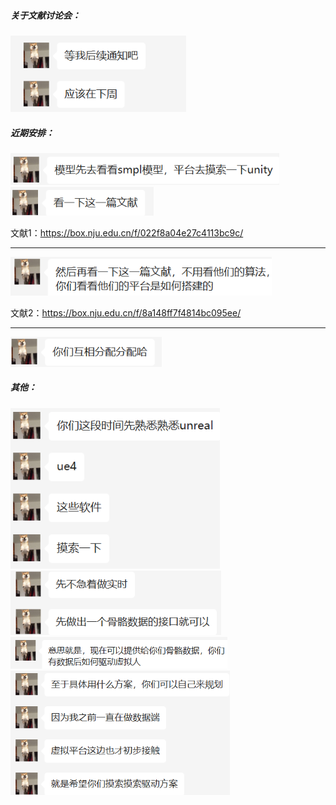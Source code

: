 ##### 关于文献讨论会：

<img src="img/image-20221021174356608.png" alt="image-20221021174356608" style="zoom:80%;" />

##### 近期安排：

<img src="img/image-20221021174822170.png" alt="image-20221021174822170" style="zoom:80%;" />

<img src="img/image-20221021233736463.png" alt="image-20221021233736463" style="zoom:80%;" />

文献1：https://box.nju.edu.cn/f/022f8a04e27c4113bc9c/

----

<img src="img/image-20221021174915173.png" alt="image-20221021174915173" style="zoom:80%;" />

文献2：https://box.nju.edu.cn/f/8a148ff7f4814bc095ee/

----

<img src="img/image-20221021233538474.png" alt="image-20221021233538474" style="zoom:80%;" />

##### 其他：

<img src="img/image-20221021175024248.png" alt="image-20221021175024248" style="zoom: 85%;" />

<img src="img/image-20221021175036818.png" alt="image-20221021175036818" style="zoom: 78%;" />

<img src="img/image-20221021175104867.png" alt="image-20221021175104867" style="zoom:64%;" />

<img src="img/image-20221021175114057.png" alt="image-20221021175114057" style="zoom:69%;" />